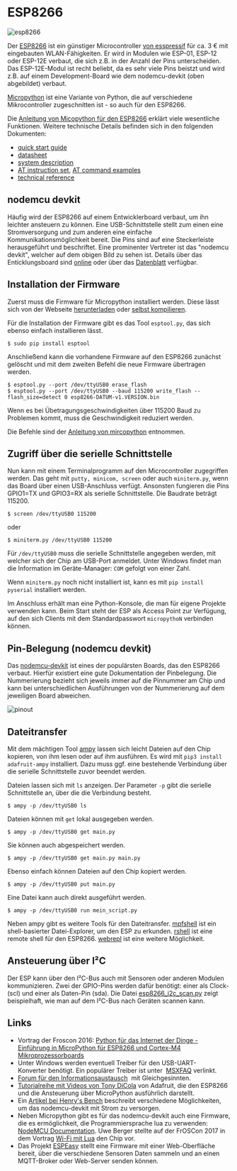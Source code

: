 # ESP8266

![esp8266](doc/esp8266.jpg)

Der [ESP8266](http://www.mikrocontroller.net/articles/ESP8266) ist ein
günstiger Microcontroller
[von esspressif](http://espressif.com/en/products/hardware/esp8266ex/overview) 
für ca. 3 € mit eingebauten 
WLAN-Fähigkeiten. Er wird in Modulen wie ESP-01, ESP-12 oder ESP-12E
verbaut, die sich z.B. in der Anzahl der Pins unterscheiden. Das
ESP-12E-Modul ist recht beliebt, da es sehr viele Pins beistzt und
wird z.B. auf einem Development-Board wie dem nodemcu-devkit (oben
abgebildet) verbaut.

[Micropython](https://micropython.org) ist eine Variante von Python,
die auf verschiedene Mikrocontroller zugeschnitten ist - so auch für
den ESP8266.

Die
[Anleitung von Micopython für den ESP8266](http://docs.micropython.org/en/latest/esp8266/index.html)
erklärt viele wesentliche Funktionen. Weitere technische Details 
befinden sich in den folgenden Dokumenten:

- [quick start guide](doc/esp8266_quick_start_guide_en.pdf)
- [datasheet](doc/0a-esp8266ex_datasheet_en.pdf)
- [system description](doc/0b-esp8266_system_description_en.pdf)
- [AT instruction set](doc/4a-esp8266_at_instruction_set_en.pdf), [AT command examples](doc/4b-esp8266_at_command_examples_en.pdf)
- [technical reference](doc/esp8266-technical_reference_en.pdf)

## nodemcu devkit

Häufig wird der ESP8266 auf einem Entwicklerboard verbaut, um ihn
leichter ansteuern zu können. Eine USB-Schnittstelle stellt zum einen
eine Stromversorgung und zum anderen eine einfache
Kommunikationsmöglichkeit bereit. Die Pins sind auf eine Steckerleiste
herausgeführt und beschriftet. Eine prominenter Vertreter ist das
"nodemcu devkit", welcher auf dem obigen Bild zu sehen ist. Details
über das Enticklungsboard
sind [online](https://github.com/nodemcu/nodemcu-devkit-v1.0) oder
über das [Datenblatt](doc/NODEMCU_DEVKIT_V1.0.PDF) verfügbar.


## Installation der Firmware

Zuerst muss die Firmware für Micropython installiert werden. Diese lässt
sich von der Webseite
[herunterladen](https://micropython.org/download/#esp8266)
oder
[selbst kompilieren](https://github.com/micropython/micropython/tree/master/esp8266).

Für die Installation der Firmware gibt es das Tool `esptool.py`, das
sich ebenso einfach installieren lässt.

    $ sudo pip install esptool

Anschließend kann die vorhandene Firmware auf den ESP8266 zunächst
gelöscht und mit dem zweiten Befehl die neue Firmware übertragen werden.

    $ esptool.py --port /dev/ttyUSB0 erase_flash
    $ esptool.py --port /dev/ttyUSB0 --baud 115200 write_flash --flash_size=detect 0 esp8266-DATUM-v1.VERSION.bin

Wenn es bei Übetragungsgeschwindigkeiten über 115200 Baud zu Problemen kommt,
muss die Geschwindigkeit reduziert werden. 

Die Befehle sind der [Anleitung von
mircopython](http://docs.micropython.org/en/latest/esp8266/esp8266/tutorial/intro.html#deploying-the-firmware)
entnommen.

## Zugriff über die serielle Schnittstelle

Nun kann mit einem Terminalprogramm auf den Microcontroller
zugegriffen werden. Das geht mit `putty, minicom, screen` oder auch
`miniterm.py`, wenn das Board über einen USB-Anschluss
verfügt. Ansonsten fungieren die Pins GPIO1=TX und GPIO3=RX als
serielle Schnittstelle. Die Baudrate beträgt 115200.

    $ screen /dev/ttyUSB0 115200

oder

    $ miniterm.py /dev/ttyUSB0 115200

Für `/dev/ttyUSB0` muss die serielle Schnittstelle angegeben werden,
mit welcher sich der Chip am USB-Port anmeldet. Unter Windows findet man
die Information im Geräte-Manager: `COM` gefolgt von einer Zahl.

Wenn `miniterm.py` noch nicht installiert ist, kann es mit `pip
install pyserial` installiert werden.

Im Anschluss erhält man eine Python-Konsole, die man für eigene Projekte
verwenden kann. Beim Start steht der ESP als Access Point zur Verfügung,
auf den sich Clients mit dem Standardpasswort `micropythoN` verbinden
können.

## Pin-Belegung (nodemcu devkit)

Das [nodemcu-devkit](https://github.com/nodemcu/nodemcu-devkit-v1.0)
ist eines der populärsten Boards, das den ESP8266 verbaut. Hierfür
existiert eine gute Dokumentation der Pinbelegung. Die Nummerierung
bezieht sich jeweils immer auf die Pinnummer am Chip und kann bei
unterschiedlichen Ausführungen von der Nummerierung auf dem jeweiligen
Board abweichen.

![pinout](doc/nodemcu_devkit_v1.0_pinmap.png)

## Dateitransfer

Mit dem mächtigen Tool [ampy](https://github.com/adafruit/ampy) lassen
sich leicht Dateien auf den Chip kopieren, von ihm lesen oder auf ihm
ausführen. Es wird mit `pip3 install adafruit-ampy` installiert. Dazu
muss ggf. eine bestehende Verbindung über die serielle Schnittstelle
zuvor beendet werden.

Dateien lassen sich mit `ls` anzeigen. Der Parameter `-p` gibt die
serielle Schnittstelle an, über die die Verbindung besteht.

    $ ampy -p /dev/ttyUSB0 ls

Dateien können mit `get` lokal ausgegeben werden.

    $ ampy -p /dev/ttyUSB0 get main.py

Sie können auch abgespeichert werden.

    $ ampy -p /dev/ttyUSB0 get main.py main.py

Ebenso einfach können Dateien auf den Chip kopiert werden.

    $ ampy -p /dev/ttyUSB0 put main.py

Eine Datei kann auch direkt ausgeführt werden.

    $ ampy -p /dev/ttyUSB0 run mein_script.py

Neben ampy gibt es weitere Tools für den Dateitransfer.
[mpfshell](https://github.com/wendlers/mpfshell) ist ein
shell-basierter Datei-Explorer, um den ESP zu erkunden.
[rshell](https://github.com/dhylands/rshell) ist eine remote
shell für den ESP8266. 
[webrepl](https://github.com/micropython/webrepl) ist 
eine weitere Möglichkeit.


## Ansteuerung über I²C

Der ESP kann über den I²C-Bus auch mit Sensoren oder anderen Modulen
kommunizieren. Zwei der GPIO-Pins werden dafür benötigt: einer als
Clock- (scl) und einer als Daten-Pin (sda).
Die Datei [esp8266_i2c_scan.py](esp8266_i2c_scan.py) zeigt beispielhaft,
wie man auf dem I²C-Bus nach Geräten scannen kann.

## Links

- Vortrag der Froscon 2016: [Python für das Internet der Dinge -
Einführung in MicroPython für ESP8266 und Cortex-M4
Mikroprozessorboards](https://media.ccc.de/v/froscon2016-1791-python_fur_das_internet_der_dinge)
- Unter Windows werden eventuell Treiber für den USB-UART-Konverter benötigt.
  Ein populärer Treiber ist unter 
  [MSXFAQ](http://www.msxfaq.de/sonst/bastelbude/nodemcu.htm) verlinkt.
- [Forum für den 
  Informationsaustausch](http://forum.micropython.org/viewforum.php?f=16) 
  mit Gleichgesinnten.
- [Tutorialreihe mit Videos von Tony DiCola](https://learn.adafruit.com/category/micropython) 
  von Adafruit, die den ESP8266 und die Ansteuerung über MicroPython 
  ausführlich darstellt.
- Ein
[Artikel bei Henry's Bench](http://henrysbench.capnfatz.com/henrys-bench/arduino-projects-tips-and-more/powering-the-esp-12e-nodemcu-development-board/) 
  beschreibt verschiedene Möglichkeiten, um das nodemcu-devkit mit Strom zu
  versorgen.
- Neben Micropython gibt es für das nodemcu-devkit auch eine Firmware,
  die es ermöglichkeit, die Programmiersprache lua zu
  verwenden:
  [NodeMCU Documentation](https://nodemcu.readthedocs.io/). Uwe Berger
  stellte auf der FrOSCon 2017 in dem Vortrag
  [Wi-Fi mit Lua](https://media.ccc.de/v/froscon2017-1953-wi-fi_mit_lua)
  den Chip vor.
- Das Projekt
  [ESPEasy](https://www.letscontrolit.com/wiki/index.php/ESPEasy)
  stellt eine Firmware mit einer Web-Oberfläche bereit, über die verschiedene
  Sensoren Daten sammeln und an einen MQTT-Broker oder Web-Server senden 
  können.

